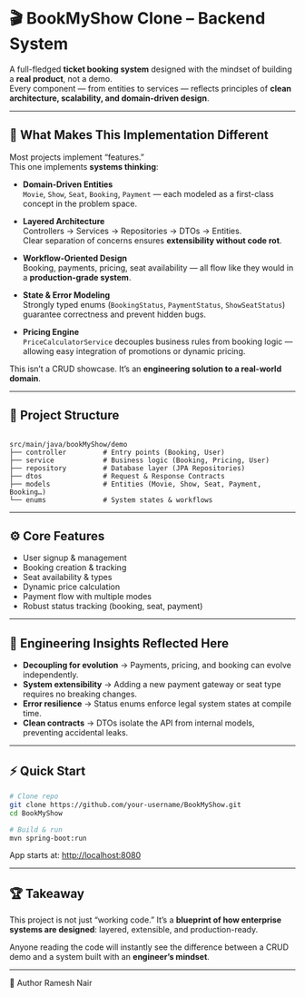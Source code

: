 # 🎬 BookMyShow Clone – Backend System  

A full-fledged **ticket booking system** designed with the mindset of building a **real product**, not a demo.  
Every component — from entities to services — reflects principles of **clean architecture, scalability, and domain-driven design**.  

---

## 🚀 What Makes This Implementation Different  
Most projects implement “features.”  
This one implements **systems thinking**:  

- **Domain-Driven Entities**  
  `Movie`, `Show`, `Seat`, `Booking`, `Payment` — each modeled as a first-class concept in the problem space.  

- **Layered Architecture**  
  Controllers → Services → Repositories → DTOs → Entities.  
  Clear separation of concerns ensures **extensibility without code rot**.  

- **Workflow-Oriented Design**  
  Booking, payments, pricing, seat availability — all flow like they would in a **production-grade system**.  

- **State & Error Modeling**  
  Strongly typed enums (`BookingStatus`, `PaymentStatus`, `ShowSeatStatus`) guarantee correctness and prevent hidden bugs.  

- **Pricing Engine**  
  `PriceCalculatorService` decouples business rules from booking logic — allowing easy integration of promotions or dynamic pricing.  

This isn’t a CRUD showcase. It’s an **engineering solution to a real-world domain**.  

---

## 📂 Project Structure
```

src/main/java/bookMyShow/demo
├── controller         # Entry points (Booking, User)
├── service            # Business logic (Booking, Pricing, User)
├── repository         # Database layer (JPA Repositories)
├── dtos               # Request & Response Contracts
├── models             # Entities (Movie, Show, Seat, Payment, Booking…)
└── enums              # System states & workflows

````

---

## ⚙️ Core Features
- User signup & management  
- Booking creation & tracking  
- Seat availability & types  
- Dynamic price calculation  
- Payment flow with multiple modes  
- Robust status tracking (booking, seat, payment)  

---

## 🧠 Engineering Insights Reflected Here  
- **Decoupling for evolution** → Payments, pricing, and booking can evolve independently.  
- **System extensibility** → Adding a new payment gateway or seat type requires no breaking changes.  
- **Error resilience** → Status enums enforce legal system states at compile time.  
- **Clean contracts** → DTOs isolate the API from internal models, preventing accidental leaks.  

---

## ⚡ Quick Start
```bash
# Clone repo
git clone https://github.com/your-username/BookMyShow.git
cd BookMyShow

# Build & run
mvn spring-boot:run
````

App starts at: [http://localhost:8080](http://localhost:8080)

---

## 🏆 Takeaway

This project is not just “working code.”
It’s a **blueprint of how enterprise systems are designed**: layered, extensible, and production-ready.

Anyone reading the code will instantly see the difference between a CRUD demo and a system built with an **engineer’s mindset**.

---
👤 Author
Ramesh Nair

